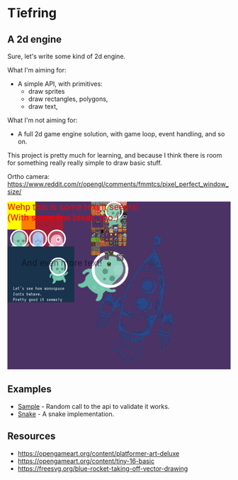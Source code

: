 # Tīefring

## A 2d engine

Sure, let's write some kind of 2d engine.

What I'm aiming for:

* A simple API, with primitives:
  + draw sprites
  + draw rectangles, polygons, 
  + draw text, 

What I'm not aiming for:

* A full 2d game engine solution, with game loop, event handling, and so on.

This project is pretty much for learning, and because I think there is room for something really really simple to draw basic stuff.

Ortho camera: https://www.reddit.com/r/opengl/comments/fmmtcs/pixel_perfect_window_size/

![Screenshot](screenshot.png)

## Examples

* [Sample](sample) - Random call to the api to validate it works.
* [Snake](snake) - A snake implementation.

## Resources

* https://opengameart.org/content/platformer-art-deluxe
* https://opengameart.org/content/tiny-16-basic
* https://freesvg.org/blue-rocket-taking-off-vector-drawing
